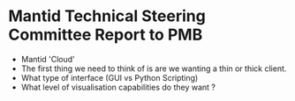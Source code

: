 Mantid Technical Steering Committee Report to PMB
=================================================

* Mantid 'Cloud'
 * The first thing we need to think of is are we wanting a thin or thick client.
 * What type of interface (GUI vs Python Scripting)
 * What level of visualisation capabilities do they want ?
